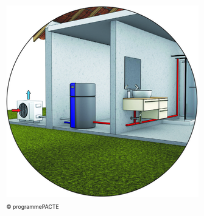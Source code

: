![](<images/Chauffe-eau thermodynamiques en éléments séparés (bi-bloc) sur air extérieur - schéma de principe - 2/_page_0_Picture_0.jpeg>)

© programmePACTE
